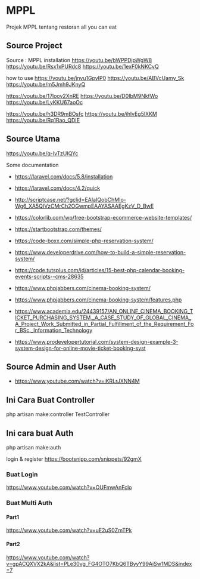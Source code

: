 # MPPL
Projek MPPL tentang restoran all you can eat

## Source Project

Source : MPPL
installation
https://youtu.be/bWPPDjpWgW8
https://youtu.be/Rsx1xPURdc8
https://youtu.be/1exF0kNKCvQ

how to use
https://youtu.be/jnvu1GpylP0
https://youtu.be/ABVcUamy_Sk
https://youtu.be/m5Jmh9JKnyQ

https://youtu.be/17looy2XnRE
https://youtu.be/D0IbM9NkfWo
https://youtu.be/LyKKU67aoOc

https://youtu.be/h3DR9mBOsfc
https://youtu.be/ihlvEg5lXKM
https://youtu.be/Rq1Rao_QDIE

## Source Utama
https://youtu.be/q-lvTzUIQYc

Some documentation
- https://laravel.com/docs/5.8/installation
- https://laravel.com/docs/4.2/quick

- http://scriptcase.net/?gclid=EAIaIQobChMIo-Wg6_XA5QIVzCMrCh2OGwmpEAAYASAAEgKzV_D_BwE
- https://colorlib.com/wp/free-bootstrap-ecommerce-website-templates/
- https://startbootstrap.com/themes/
- https://code-boxx.com/simple-php-reservation-system/
- https://www.developerdrive.com/how-to-build-a-simple-reservation-system/
- https://code.tutsplus.com/id/articles/15-best-php-calendar-booking-events-scripts--cms-28635
- https://www.phpjabbers.com/cinema-booking-system/
- https://www.phpjabbers.com/cinema-booking-system/features.php
- https://www.academia.edu/24439157/AN_ONLINE_CINEMA_BOOKING_TICKET_PURCHASING_SYSTEM._A_CASE_STUDY_OF_GLOBAL_CINEMA_A_Project_Work_Submitted_in_Partial_Fulfillment_of_the_Requirement_For_BSc._Information_Technology
- https://www.prodevelopertutorial.com/system-design-example-3-system-design-for-online-movie-ticket-booking-syst

## Source Admin and User Auth
- https://www.youtube.com/watch?v=iKRLrJXNN4M

## Ini Cara Buat Controller
php artisan make:controller TestController

## Ini cara buat Auth
php artisan make:auth

login & register
https://bootsnipp.com/snippets/92gmX

### Buat Login
https://www.youtube.com/watch?v=OUFmwAnFclo

### Buat Multi Auth
#### Part1
https://www.youtube.com/watch?v=uE2uS0ZmTPk
#### Part2
https://www.youtube.com/watch?v=gpACQXVX2kA&list=PLe30vg_FG4OTO7KbQ6TByyY99AiSw1MDS&index=7